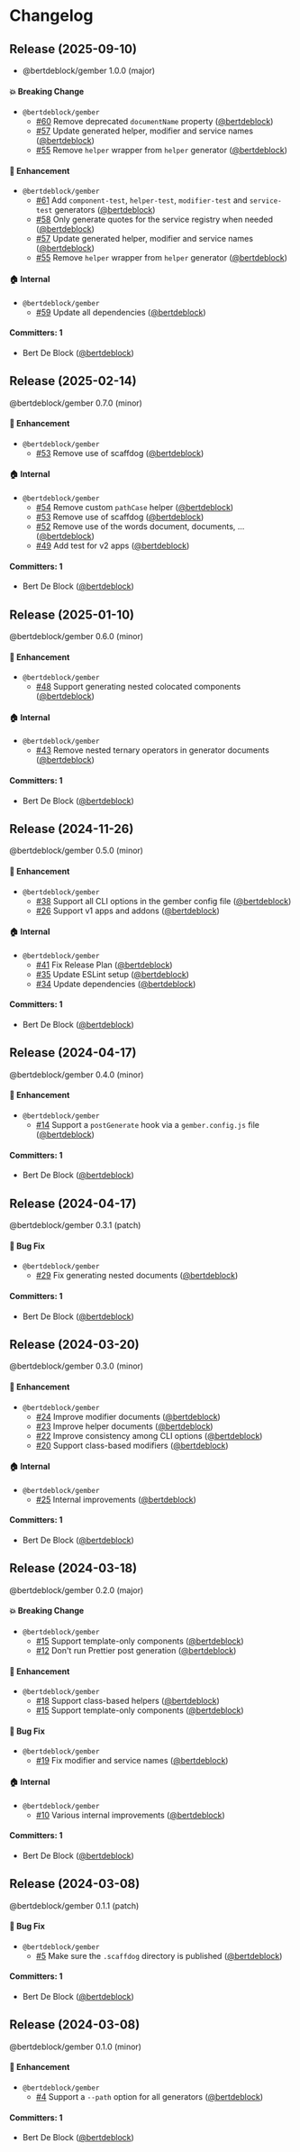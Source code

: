 # Changelog

## Release (2025-09-10)

* @bertdeblock/gember 1.0.0 (major)

#### :boom: Breaking Change
* `@bertdeblock/gember`
  * [#60](https://github.com/bertdeblock/gember/pull/60) Remove deprecated `documentName` property ([@bertdeblock](https://github.com/bertdeblock))
  * [#57](https://github.com/bertdeblock/gember/pull/57) Update generated helper, modifier and service names ([@bertdeblock](https://github.com/bertdeblock))
  * [#55](https://github.com/bertdeblock/gember/pull/55) Remove `helper` wrapper from `helper` generator ([@bertdeblock](https://github.com/bertdeblock))

#### :rocket: Enhancement
* `@bertdeblock/gember`
  * [#61](https://github.com/bertdeblock/gember/pull/61) Add `component-test`, `helper-test`, `modifier-test` and `service-test` generators ([@bertdeblock](https://github.com/bertdeblock))
  * [#58](https://github.com/bertdeblock/gember/pull/58) Only generate quotes for the service registry when needed ([@bertdeblock](https://github.com/bertdeblock))
  * [#57](https://github.com/bertdeblock/gember/pull/57) Update generated helper, modifier and service names ([@bertdeblock](https://github.com/bertdeblock))
  * [#55](https://github.com/bertdeblock/gember/pull/55) Remove `helper` wrapper from `helper` generator ([@bertdeblock](https://github.com/bertdeblock))

#### :house: Internal
* `@bertdeblock/gember`
  * [#59](https://github.com/bertdeblock/gember/pull/59) Update all dependencies ([@bertdeblock](https://github.com/bertdeblock))

#### Committers: 1
- Bert De Block ([@bertdeblock](https://github.com/bertdeblock))

## Release (2025-02-14)

@bertdeblock/gember 0.7.0 (minor)

#### :rocket: Enhancement
* `@bertdeblock/gember`
  * [#53](https://github.com/bertdeblock/gember/pull/53) Remove use of scaffdog ([@bertdeblock](https://github.com/bertdeblock))

#### :house: Internal
* `@bertdeblock/gember`
  * [#54](https://github.com/bertdeblock/gember/pull/54) Remove custom `pathCase` helper ([@bertdeblock](https://github.com/bertdeblock))
  * [#53](https://github.com/bertdeblock/gember/pull/53) Remove use of scaffdog ([@bertdeblock](https://github.com/bertdeblock))
  * [#52](https://github.com/bertdeblock/gember/pull/52) Remove use of the words document, documents, ... ([@bertdeblock](https://github.com/bertdeblock))
  * [#49](https://github.com/bertdeblock/gember/pull/49) Add test for v2 apps ([@bertdeblock](https://github.com/bertdeblock))

#### Committers: 1
- Bert De Block ([@bertdeblock](https://github.com/bertdeblock))

## Release (2025-01-10)

@bertdeblock/gember 0.6.0 (minor)

#### :rocket: Enhancement
* `@bertdeblock/gember`
  * [#48](https://github.com/bertdeblock/gember/pull/48) Support generating nested colocated components ([@bertdeblock](https://github.com/bertdeblock))

#### :house: Internal
* `@bertdeblock/gember`
  * [#43](https://github.com/bertdeblock/gember/pull/43) Remove nested ternary operators in generator documents ([@bertdeblock](https://github.com/bertdeblock))

#### Committers: 1
- Bert De Block ([@bertdeblock](https://github.com/bertdeblock))

## Release (2024-11-26)

@bertdeblock/gember 0.5.0 (minor)

#### :rocket: Enhancement
* `@bertdeblock/gember`
  * [#38](https://github.com/bertdeblock/gember/pull/38) Support all CLI options in the gember config file ([@bertdeblock](https://github.com/bertdeblock))
  * [#26](https://github.com/bertdeblock/gember/pull/26) Support v1 apps and addons ([@bertdeblock](https://github.com/bertdeblock))

#### :house: Internal
* `@bertdeblock/gember`
  * [#41](https://github.com/bertdeblock/gember/pull/41) Fix Release Plan ([@bertdeblock](https://github.com/bertdeblock))
  * [#35](https://github.com/bertdeblock/gember/pull/35) Update ESLint setup ([@bertdeblock](https://github.com/bertdeblock))
  * [#34](https://github.com/bertdeblock/gember/pull/34) Update dependencies ([@bertdeblock](https://github.com/bertdeblock))

#### Committers: 1
- Bert De Block ([@bertdeblock](https://github.com/bertdeblock))

## Release (2024-04-17)

@bertdeblock/gember 0.4.0 (minor)

#### :rocket: Enhancement
* `@bertdeblock/gember`
  * [#14](https://github.com/bertdeblock/gember/pull/14) Support a `postGenerate` hook via a `gember.config.js` file ([@bertdeblock](https://github.com/bertdeblock))

#### Committers: 1
- Bert De Block ([@bertdeblock](https://github.com/bertdeblock))

## Release (2024-04-17)

@bertdeblock/gember 0.3.1 (patch)

#### :bug: Bug Fix
* `@bertdeblock/gember`
  * [#29](https://github.com/bertdeblock/gember/pull/29) Fix generating nested documents ([@bertdeblock](https://github.com/bertdeblock))

#### Committers: 1
- Bert De Block ([@bertdeblock](https://github.com/bertdeblock))

## Release (2024-03-20)

@bertdeblock/gember 0.3.0 (minor)

#### :rocket: Enhancement
* `@bertdeblock/gember`
  * [#24](https://github.com/bertdeblock/gember/pull/24) Improve modifier documents ([@bertdeblock](https://github.com/bertdeblock))
  * [#23](https://github.com/bertdeblock/gember/pull/23) Improve helper documents ([@bertdeblock](https://github.com/bertdeblock))
  * [#22](https://github.com/bertdeblock/gember/pull/22) Improve consistency among CLI options ([@bertdeblock](https://github.com/bertdeblock))
  * [#20](https://github.com/bertdeblock/gember/pull/20) Support class-based modifiers ([@bertdeblock](https://github.com/bertdeblock))

#### :house: Internal
* `@bertdeblock/gember`
  * [#25](https://github.com/bertdeblock/gember/pull/25) Internal improvements ([@bertdeblock](https://github.com/bertdeblock))

#### Committers: 1
- Bert De Block ([@bertdeblock](https://github.com/bertdeblock))

## Release (2024-03-18)

@bertdeblock/gember 0.2.0 (major)

#### :boom: Breaking Change
* `@bertdeblock/gember`
  * [#15](https://github.com/bertdeblock/gember/pull/15) Support template-only components ([@bertdeblock](https://github.com/bertdeblock))
  * [#12](https://github.com/bertdeblock/gember/pull/12) Don't run Prettier post generation ([@bertdeblock](https://github.com/bertdeblock))

#### :rocket: Enhancement
* `@bertdeblock/gember`
  * [#18](https://github.com/bertdeblock/gember/pull/18) Support class-based helpers ([@bertdeblock](https://github.com/bertdeblock))
  * [#15](https://github.com/bertdeblock/gember/pull/15) Support template-only components ([@bertdeblock](https://github.com/bertdeblock))

#### :bug: Bug Fix
* `@bertdeblock/gember`
  * [#19](https://github.com/bertdeblock/gember/pull/19) Fix modifier and service names ([@bertdeblock](https://github.com/bertdeblock))

#### :house: Internal
* `@bertdeblock/gember`
  * [#10](https://github.com/bertdeblock/gember/pull/10) Various internal improvements ([@bertdeblock](https://github.com/bertdeblock))

#### Committers: 1
- Bert De Block ([@bertdeblock](https://github.com/bertdeblock))

## Release (2024-03-08)

@bertdeblock/gember 0.1.1 (patch)

#### :bug: Bug Fix
* `@bertdeblock/gember`
  * [#5](https://github.com/bertdeblock/gember/pull/5) Make sure the `.scaffdog` directory is published ([@bertdeblock](https://github.com/bertdeblock))

#### Committers: 1
- Bert De Block ([@bertdeblock](https://github.com/bertdeblock))

## Release (2024-03-08)

@bertdeblock/gember 0.1.0 (minor)

#### :rocket: Enhancement
* `@bertdeblock/gember`
  * [#4](https://github.com/bertdeblock/gember/pull/4) Support a `--path` option for all generators ([@bertdeblock](https://github.com/bertdeblock))

#### Committers: 1
- Bert De Block ([@bertdeblock](https://github.com/bertdeblock))

